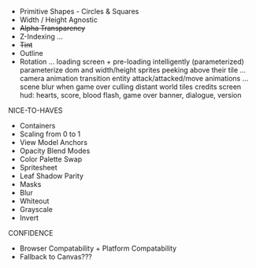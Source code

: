- Primitive Shapes - Circles & Squares
- Width / Height Agnostic
- ~~Alpha Transparency~~
- Z-Indexing
...
- ~~Tint~~
- Outline
- Rotation
...
loading screen + pre-loading intelligently (parameterized)
parameterize dom and width/height
sprites peeking above their tile
...
camera animation transition
entity attack/attacked/move animations
...
scene blur when game over
culling distant world tiles
credits screen
hud: hearts, score, blood flash, game over banner, dialogue, version



NICE-TO-HAVES
- Containers
- Scaling from 0 to 1
- View Model Anchors
- Opacity Blend Modes
- Color Palette Swap
- Spritesheet
- Leaf Shadow Parity
- Masks
- Blur
- Whiteout
- Grayscale
- Invert

CONFIDENCE
- Browser Compatability + Platform Compatability
- Fallback to Canvas???
